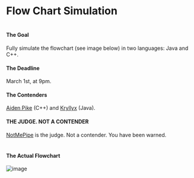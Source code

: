 # Flow Chart Simulation

#
#

#### The Goal
Fully simulate the flowchart (see image below) in two languages: Java and C++.

#### The Deadline
March 1st, at 9pm.

#### The Contenders
[Aiden Pike](https://github.com/aidenpike) (C++) and [Kryllyx](https://github.com/kryllyxofficial01) (Java).

#### THE JUDGE. NOT A CONTENDER
[NotMePipe](https://github.com/notmepipe) is the judge. Not a contender. You have been warned.

#

#### The Actual Flowchart
![image](https://user-images.githubusercontent.com/97801783/151963974-dcbf6ed4-5575-466d-adb3-5c38b998c799.png)
